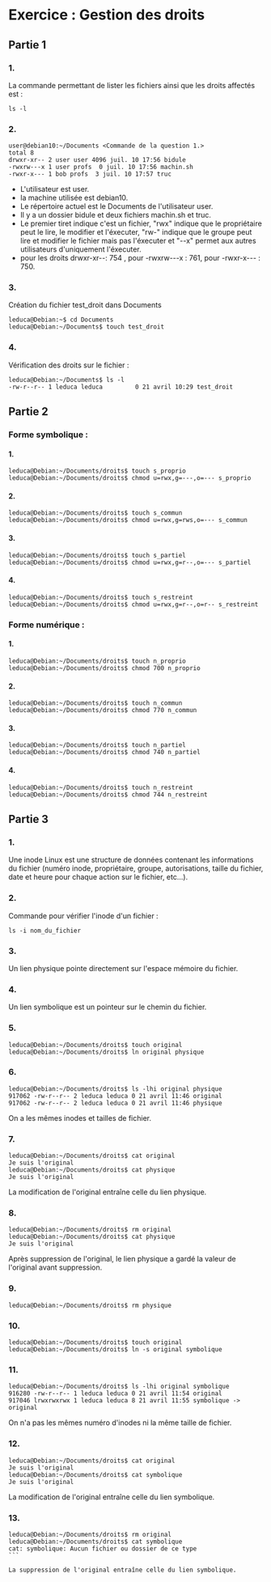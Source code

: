 # Exercice : Gestion des droits

## Partie 1

### 1.
La commande permettant de lister les fichiers ainsi que les droits affectés est :

```
ls -l
```

### 2.
```
user@debian10:~/Documents <Commande de la question 1.>
total 8
drwxr-xr-- 2 user user 4096 juil. 10 17:56 bidule
-rwxrw---x 1 user profs  0 juil. 10 17:56 machin.sh
-rwxr-x--- 1 bob profs  3 juil. 10 17:57 truc
```

- L'utilisateur est user.
- la machine utilisée est debian10.
- Le répertoire actuel est le Documents de l'utilisateur user.
- Il y a un dossier bidule et deux fichiers machin.sh et truc.
- Le premier tiret indique c'est un fichier, "rwx" indique que le propriétaire peut le lire, le modifier et l'éxecuter, "rw-" indique que le groupe peut lire et modifier le fichier mais pas l'éxecuter et "--x" permet aux autres utilisateurs d'uniquement l'éxecuter.
- pour les droits drwxr-xr--: 754 , pour -rwxrw---x : 761, pour -rwxr-x--- : 750.
  
### 3. 

Création du fichier test_droit dans Documents

```
leduca@Debian:~$ cd Documents
leduca@Debian:~/Documents$ touch test_droit
```

### 4.
Vérification des droits sur le fichier : 
```
leduca@Debian:~/Documents$ ls -l
-rw-r--r-- 1 leduca leduca         0 21 avril 10:29 test_droit
```

## Partie 2



### Forme symbolique :

#### 1.

```
leduca@Debian:~/Documents/droits$ touch s_proprio
leduca@Debian:~/Documents/droits$ chmod u=rwx,g=---,o=--- s_proprio

```

#### 2.

```
leduca@Debian:~/Documents/droits$ touch s_commun
leduca@Debian:~/Documents/droits$ chmod u=rwx,g=rws,o=--- s_commun
```

#### 3.

```
leduca@Debian:~/Documents/droits$ touch s_partiel
leduca@Debian:~/Documents/droits$ chmod u=rwx,g=r--,o=--- s_partiel
```

#### 4.

```
leduca@Debian:~/Documents/droits$ touch s_restreint
leduca@Debian:~/Documents/droits$ chmod u=rwx,g=r--,o=r-- s_restreint
```

### Forme numérique :

#### 1.

```
leduca@Debian:~/Documents/droits$ touch n_proprio
leduca@Debian:~/Documents/droits$ chmod 700 n_proprio 
```

#### 2.

```
leduca@Debian:~/Documents/droits$ touch n_commun
leduca@Debian:~/Documents/droits$ chmod 770 n_commun  
```

#### 3.

```
leduca@Debian:~/Documents/droits$ touch n_partiel
leduca@Debian:~/Documents/droits$ chmod 740 n_partiel 
```

#### 4.

```
leduca@Debian:~/Documents/droits$ touch n_restreint
leduca@Debian:~/Documents/droits$ chmod 744 n_restreint 
```

## Partie 3

### 1.

Une inode Linux est une structure de données contenant les informations du fichier (numéro inode, propriétaire, groupe, autorisations, taille du fichier, date et heure pour chaque action sur le fichier, etc...).

### 2.

Commande pour vérifier l'inode d'un fichier : 
```
ls -i nom_du_fichier
```

### 3. 
Un lien physique pointe directement sur l'espace mémoire du fichier.

### 4.

Un lien symbolique est un pointeur sur le chemin du fichier.

### 5.

```
leduca@Debian:~/Documents/droits$ touch original
leduca@Debian:~/Documents/droits$ ln original physique
```

### 6.

```
leduca@Debian:~/Documents/droits$ ls -lhi original physique
917062 -rw-r--r-- 2 leduca leduca 0 21 avril 11:46 original
917062 -rw-r--r-- 2 leduca leduca 0 21 avril 11:46 physique
```

On a les mêmes inodes et tailles de fichier.

### 7.

```
leduca@Debian:~/Documents/droits$ cat original
Je suis l'original
leduca@Debian:~/Documents/droits$ cat physique
Je suis l'original
```

La modification de l'original entraîne celle du lien physique.

### 8.

```
leduca@Debian:~/Documents/droits$ rm original
leduca@Debian:~/Documents/droits$ cat physique
Je suis l'original
```

Après suppression de l'original, le lien physique a gardé la valeur de l'original avant suppression.

### 9.

```
leduca@Debian:~/Documents/droits$ rm physique
```
### 10.

```
leduca@Debian:~/Documents/droits$ touch original
leduca@Debian:~/Documents/droits$ ln -s original symbolique
```

### 11.

```
leduca@Debian:~/Documents/droits$ ls -lhi original symbolique
916280 -rw-r--r-- 1 leduca leduca 0 21 avril 11:54 original
917046 lrwxrwxrwx 1 leduca leduca 8 21 avril 11:55 symbolique -> original
```

On n'a pas les mêmes numéro d'inodes ni la même taille de fichier.

### 12.

```
leduca@Debian:~/Documents/droits$ cat original
Je suis l'original
leduca@Debian:~/Documents/droits$ cat symbolique 
Je suis l'original
```

La modification de l'original entraîne celle du lien symbolique.

### 13.

````
leduca@Debian:~/Documents/droits$ rm original 
leduca@Debian:~/Documents/droits$ cat symbolique 
cat: symbolique: Aucun fichier ou dossier de ce type
```

La suppression de l'original entraîne celle du lien symbolique.